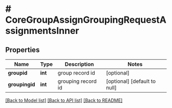 # # CoreGroupAssignGroupingRequestAssignmentsInner

## Properties

Name | Type | Description | Notes
------------ | ------------- | ------------- | -------------
**groupid** | **int** | group record id | [optional]
**groupingid** | **int** | grouping record id | [optional] [default to null]

[[Back to Model list]](../../README.md#models) [[Back to API list]](../../README.md#endpoints) [[Back to README]](../../README.md)
